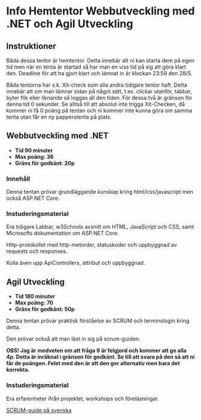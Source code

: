 # Info Hemtentor **Webbutveckling med .NET** och **Agil Utveckling**

## Instruktioner

Båda dessa tentor är hemtentor. Detta innebär att ni kan starta dem på egen tid men när en tenta är startad så har man en viss tid på sig att göra klart den. Deadline för att ha gjort klart och lämnat in är klockan 23:59 den 28/5.

Båda tentorna har s.k. Xit-check som alla andra tidigare tentor haft. Detta innebär att om man lämnar sidan på något sätt, t.ex. clickar utanför, tabbar, byter flik eller liknande så loggas all den tiden. För dessa två är gränsen för denna tid 0 sekunder. Se alltså till att absolut inte trigga Xit-Checken, då kommer ni få 0 poäng på tentan och ni kommer inte kunna göra om samma tenta utan får en ny papperstenta på plats.

## Webbutveckling med .NET

* **Tid 90 minuter**
* **Max poäng: 36**
* **Gräns för godkänt: 20p**

### Innehåll

Denna tentan prövar grundläggande kunskap kring html/css/javascript men också ASP.NET Core.

### Instuderingsmaterial

Era tidigare Labbar, w3Schools avsnitt om HTML, JavaScript och CSS, samt Microsofts dokumentation om ASP.NET Core.

Http-protokollet med http-metorder, statuskoder och uppbyggnad av requests och responses.

Kolla även upp ApiControllers, attribut och uppbyggnad.

## Agil Utveckling

* **Tid 180 minuter**
* **Max poäng: 70**
* **Gräns för godkänt: 50p**

Denna tentan prövar praktisk förståelse av SCRUM och terminologin kring detta.

Den prövar också att man läst in sig på scrum-guiden.

**OBS! Jag är medveten om att fråga 9 är felgjord och kommer att ge alla 4p. Detta är inräknat i gränsen för godkänt. Se till att svara på den så att ni får de poängen. Felet med den är att den ger alternativ men bara det korrekta.**

### Instuderingsmaterial

Era erfarenheter ifrån projektet, workshops och föreläsningar.

[SCRUM-guide på svenska](https://scrumguides.org/docs/scrumguide/v2020/2020-Scrum-Guide-Swedish.pdf)
